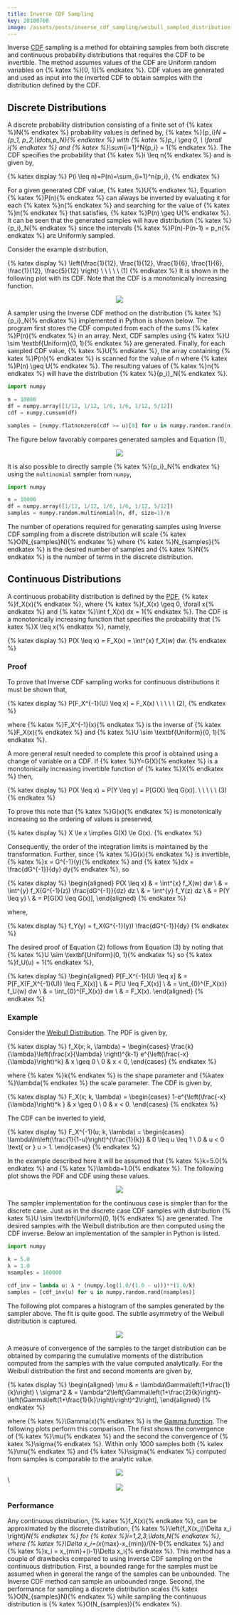 ```yaml
---
title: Inverse CDF Sampling
key: 20180708
image: /assets/posts/inverse_cdf_sampling/weibull_sampled_distribution.png
---
```


Inverse [CDF](https://en.wikipedia.org/wiki/Cumulative_distribution_function) sampling is a method for obtaining samples from both discrete and continuous probability distributions that requires the CDF to be invertible. The method assumes values of the CDF are Uniform random variables on {% katex %}[0, 1]{% endkatex %}.
CDF values are generated and used as input into the inverted CDF to obtain samples with the
distribution defined by the CDF.

<!--more-->
## Discrete Distributions

A discrete probability distribution consisting of a finite set of {% katex %}N{% endkatex %}
probability values is defined by, {% katex %}\{p_i\}_N = \{p_1, p_2,\ldots,p_N\}{% endkatex %} with
{% katex %}p_i \geq 0, \  \forall i{% endkatex %} and {% katex %}\sum_{i=1}^N{p_i} = 1{% endkatex %}.
The CDF specifies the probability that {% katex %}i \leq n{% endkatex %} and is given by,

{% katex display %}
P(i \leq n)=P(n)=\sum_{i=1}^n{p_i},
{% endkatex %}

For a given generated CDF value, {% katex %}U{% endkatex %}, Equation {% katex %}P(n){% endkatex %} can always be inverted by evaluating it for each {% katex %}n{% endkatex %} and
searching for the value of {% katex %}n{% endkatex %} that satisfies, {% katex %}P(n) \geq U{% endkatex %}.
It can be seen that the generated samples will have
distribution {% katex %}\{p_i\}_N{% endkatex %} since the intervals
{% katex %}P(n)-P(n-1) = p_n{% endkatex %} are Uniformly sampled.

Consider the example distribution,

{% katex display %}
\left\{\frac{1}{12}, \frac{1}{12}, \frac{1}{6}, \frac{1}{6}, \frac{1}{12}, \frac{5}{12} \right\} \ \ \ \ \ (1)
{% endkatex %}
It is shown in the following plot with its CDF. Note that the CDF is a monotonically increasing function.

<div style="text-align:center;">
<img src="/assets/posts/inverse_cdf_sampling/discrete_cdf.png">
</div>

A sampler using the Inverse CDF method on the distribution {% katex %}\{p_i\}_N{% endkatex %} implemented in
Python is shown below. The program first stores the CDF computed from each of the sums
{% katex %}P(n){% endkatex %} in an array. Next, CDF samples using
{% katex %}U \sim \textbf{Uniform}(0, 1){% endkatex %} are generated. Finally, for each sampled CDF value,
{% katex %}U{% endkatex %}, the array containing {% katex %}P(n){% endkatex %} is scanned for
the value of $n$ where {% katex %}P(n) \geq U{% endkatex %}. The resulting values of {% katex %}n{% endkatex %}
will have the distribution {% katex %}\{p_i\}_N{% endkatex %}.

```python
import numpy

n = 10000
df = numpy.array([1/12, 1/12, 1/6, 1/6, 1/12, 5/12])
cdf = numpy.cumsum(df)

samples = [numpy.flatnonzero(cdf >= u)[0] for u in numpy.random.rand(n)]
```

The figure below favorably compares generated samples and Equation (1),

<div style="text-align:center;">
<img src="/assets/posts/inverse_cdf_sampling/discrete_sampled_distribution.png">
</div>

It is also possible to directly sample {% katex %}\{p_i\}_N{% endkatex %} using the `multinomial` sampler from `numpy`,

```python
import numpy

n = 10000
df = numpy.array([1/12, 1/12, 1/6, 1/6, 1/12, 5/12])
samples = numpy.random.multinomial(n, df, size=1)/n
```

The number of operations required for generating samples using Inverse CDF sampling from a discrete
distribution will scale {% katex %}O(N_{samples}N){% endkatex %} where {% katex %}N_{samples}{% endkatex %}
is the desired number of samples and {% katex %}N{% endkatex %} is the number of terms in the discrete distribution.

## Continuous Distributions

A continuous probability distribution is defined by the [PDF](https://en.wikipedia.org/wiki/Probability_density_function),
{% katex %}f_X(x){% endkatex %}, where {% katex %}f_X(x) \geq 0, \forall x{% endkatex %} and
{% katex %}\int f_X(x) dx = 1{% endkatex %}. The CDF is a monotonically increasing function
that specifies the probability that {% katex %}X \leq x{% endkatex %}, namely,

{% katex display %}
P(X \leq x) = F_X(x) = \int^{x} f_X(w) dw.
{% endkatex %}

### Proof

To prove that Inverse CDF sampling works for continuous distributions it must be shown that,

{% katex display %}
P[F_X^{-1}(U) \leq x] = F_X(x) \ \ \ \ \ (2),
{% endkatex %}

where {% katex %}F_X^{-1}(x){% endkatex %} is the inverse of {% katex %}F_X(x){% endkatex %}
and {% katex %}U \sim \textbf{Uniform}(0, 1){% endkatex %}.

A more general result needed to complete this proof is obtained using a change of variable on a CDF.
If {% katex %}Y=G(X){% endkatex %} is a monotonically increasing invertible function
of {% katex %}X{% endkatex %} then,

{% katex display %}
P(X \leq x) = P(Y \leq y) = P[G(X) \leq G(x)]. \ \ \ \ \ (3)
{% endkatex %}

To prove this note that {% katex %}G(x){% endkatex %} is monotonically increasing so the ordering of values is
preserved,

{% katex display %}
X \le x \implies G(X) \le G(x).
{% endkatex %}

Consequently, the order of the integration limits is maintained by the transformation.
Further, since {% katex %}G(x){% endkatex %} is invertible,
{% katex %}x = G^{-1}(y){% endkatex %} and {% katex %}dx = \frac{dG^{-1}}{dy} dy{% endkatex %}, so

{% katex display %}
\begin{aligned}
P(X \leq x) & = \int^{x} f_X(w) dw \\
& = \int^{y} f_X(G^{-1}(z)) \frac{dG^{-1}}{dz} dz \\
& = \int^{y} f_Y(z) dz \\
& = P(Y \leq y) \\
& = P[G(X) \leq G(x)],
\end{aligned}
{% endkatex %}

where,

{% katex display %}
f_Y(y) = f_X(G^{-1}(y)) \frac{dG^{-1}}{dy}
{% endkatex %}

The desired proof of Equation (2) follows from Equation (3) by noting that
{% katex %}U \sim \textbf{Uniform}(0, 1){% endkatex %} so {% katex %}f_U(u) = 1{% endkatex %},

{% katex display %}
\begin{aligned}
P[F_X^{-1}(U) \leq x] & = P[F_X(F_X^{-1}(U)) \leq F_X(x)] \\
& = P[U \leq F_X(x)] \\
& = \int_{0}^{F_X(x)} f_U(w) dw \\
& = \int_{0}^{F_X(x)} dw \\
& = F_X(x).
\end{aligned}
{% endkatex %}

### Example

Consider the [Weibull Distribution](https://en.wikipedia.org/wiki/Weibull_distribution). The PDF is
given by,

{% katex display %}
f_X(x; k, \lambda) =
\begin{cases}
\frac{k}{\lambda}\left(\frac{x}{\lambda} \right)^{k-1} e^{\left(\frac{-x}{\lambda}\right)^k} & x \geq 0 \\
0 & x < 0,
\end{cases}
{% endkatex %}

where {% katex %}k{% endkatex %} is the shape parameter and {%katex %}\lambda{% endkatex %} the scale parameter.
The CDF is given by,

{% katex display %}
F_X(x; k, \lambda) =
\begin{cases}
1-e^{\left(\frac{-x}{\lambda}\right)^k
} & x \geq 0 \\
0 & x < 0.
\end{cases}
{% endkatex %}

The CDF can be inverted to yield,

{% katex display %}
F_X^{-1}(u; k, \lambda) =
\begin{cases}
\lambda\ln\left(\frac{1}{1-u}\right)^{\frac{1}{k}} & 0 \leq u \leq 1 \\
0 & u < 0 \text{ or } u > 1.
\end{cases}
{% endkatex %}

In the example described here it will be assumed that {% katex %}k=5.0{% endkatex %} and
{% katex %}\lambda=1.0{% endkatex %}. The following plot shows the PDF and CDF using these values.

<div style="text-align:center;">
<img src="/assets/posts/inverse_cdf_sampling/weibull_cdf.png">
</div>

The sampler implementation for the continuous case is simpler than for the discrete case. Just as in the discrete case
CDF samples with distribution {% katex %}U \sim \textbf{Uniform}(0, 1){% endkatex %} are generated.
The desired samples with the Weibull distribution are then computed using the CDF inverse.
Below an implementation of the sampler in Python is listed.

```python
import numpy

k = 5.0
λ = 1.0
nsamples = 100000

cdf_inv = lambda u: λ * (numpy.log(1.0/(1.0 - u)))**(1.0/k)
samples = [cdf_inv(u) for u in numpy.random.rand(nsamples)]
```

The following plot compares a histogram of the samples generated by the sampler above.
The fit is quite good. The subtle asymmetry of the Weibull distribution is captured.

<div style="text-align:center;">
<img src="/assets/posts/inverse_cdf_sampling/weibull_sampled_distribution.png">
</div>

A measure of convergence of the samples to the target distribution can be obtained by comparing the cumulative
moments of the distribution computed from the samples with the value computed analytically.
For the Weibull distribution the first and second moments are given by,

{% katex display %}
\begin{aligned}
\mu & = \lambda\Gamma\left(1+\frac{1}{k}\right) \\
\sigma^2 & = \lambda^2\left[\Gamma\left(1+\frac{2}{k}\right)-\left(\Gamma\left(1+\frac{1}{k}\right)\right)^2\right],
\end{aligned}
{% endkatex %}

where {% katex %}\Gamma(x){% endkatex %} is the [Gamma function](https://en.wikipedia.org/wiki/Gamma_function).
The following plots perform this comparison. The first shows the convergence of {% katex %}\mu{% endkatex %}
and the second the convergence of {% katex %}\sigma{% endkatex %}. Within only 1000 samples both
{% katex %}\mu{% endkatex %} and {% katex %}\sigma{% endkatex %} computed from samples is comparable to the
analytic value.

<div style="text-align:center;">
<img src="/assets/posts/inverse_cdf_sampling/weibull_sampled_mean_convergence.png">
</div>
\
<div style="text-align:center;">
<img src="/assets/posts/inverse_cdf_sampling/weibull_sampled_std_convergence.png">
</div>

### Performance

Any continuous distribution, {% katex %}f_X(x){% endkatex %}, can be approximated by the discrete distribution,
{% katex %}\left\{f_X(x_i)\Delta x_i \right\}_N{% endkatex %} for
{% katex %}i=1,2,3,\ldots,N{% endkatex %}, where {% katex %}\Delta x_i=(x_{max}-x_{min})/(N-1){% endkatex %} and
{% katex %}x_i = x_{min}+(i-1)\Delta x_i{% endkatex %}. This method has a couple of drawbacks compared to using
Inverse CDF sampling on the continuous distribution. First, a bounded range for the samples must
be assumed when in general the range of the samples can be unbounded.
The Inverse CDF method can sample an unbounded range. Second, the performance for
sampling a discrete distribution scales {% katex %}O(N_{samples}N){% endkatex %} while sampling the
continuous distribution is {% katex %}O(N_{samples}){% endkatex %}.
